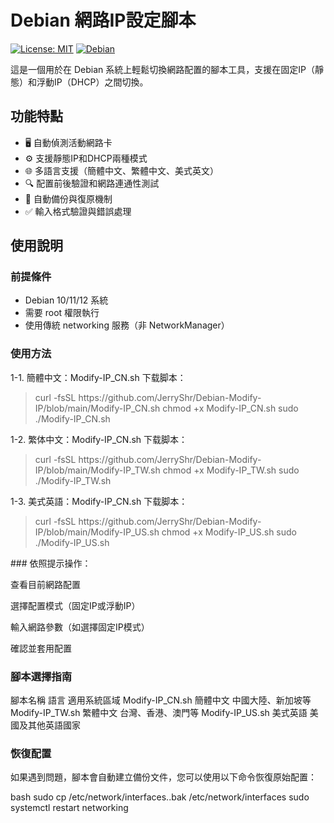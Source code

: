 # Debian 網路IP設定腳本

[![License: MIT](https://img.shields.io/badge/License-MIT-yellow.svg)](https://opensource.org/licenses/MIT)
[![Debian](https://img.shields.io/badge/Debian-12-blue?logo=debian)](https://www.debian.org/)

這是一個用於在 Debian 系統上輕鬆切換網路配置的腳本工具，支援在固定IP（靜態）和浮動IP（DHCP）之間切換。

## 功能特點

- 🖥️ 自動偵測活動網路卡
- ⚙️ 支援靜態IP和DHCP兩種模式
- 🌐 多語言支援（簡體中文、繁體中文、美式英文）
- 🔍 配置前後驗證和網路連通性測試
- 🔄 自動備份與復原機制
- ✅ 輸入格式驗證與錯誤處理

## 使用說明

### 前提條件
- Debian 10/11/12 系統
- 需要 root 權限執行
- 使用傳統 networking 服務（非 NetworkManager）

### 使用方法

1-1. 簡體中文：Modify-IP_CN.sh 下载脚本：
<blockquote>
   curl -fsSL https://github.com/JerryShr/Debian-Modify-IP/blob/main/Modify-IP_CN.sh
   chmod +x Modify-IP_CN.sh
   sudo ./Modify-IP_CN.sh
</blockquote>
1-2. 繁体中文：Modify-IP_CN.sh 下载脚本：
<blockquote>
   curl -fsSL https://github.com/JerryShr/Debian-Modify-IP/blob/main/Modify-IP_TW.sh
   chmod +x Modify-IP_TW.sh
   sudo ./Modify-IP_TW.sh
</blockquote>
1-3. 美式英語：Modify-IP_CN.sh 下载脚本：
<blockquote>
   curl -fsSL https://github.com/JerryShr/Debian-Modify-IP/blob/main/Modify-IP_US.sh
   chmod +x Modify-IP_US.sh
   sudo ./Modify-IP_US.sh
</blockquote>
### 依照提示操作：

查看目前網路配置

選擇配置模式（固定IP或浮動IP）

輸入網路參數（如選擇固定IP模式）

確認並套用配置

### 腳本選擇指南
腳本名稱 語言 適用系統區域
Modify-IP_CN.sh 簡體中文 中國大陸、新加坡等
Modify-IP_TW.sh 繁體中文 台灣、香港、澳門等
Modify-IP_US.sh 美式英語 美國及其他英語國家

### 恢復配置
如果遇到問題，腳本會自動建立備份文件，您可以使用以下命令恢復原始配置：

bash
sudo cp /etc/network/interfaces.<timestamp>.bak /etc/network/interfaces
sudo systemctl restart networking
